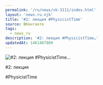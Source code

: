 ```yaml
---
permalink: '/ru/news/vk-3111/index.html'
layout: 'news.ru.njk'
title: '#2: лекция #PhysicistTime'
source: ВКонтакте
tags:
  - news_ru
description: '#2: лекция #PhysicistTime…'
updatedAt: 1461487809
---
```

![#2: лекция #PhysicistTime…](https://sun9-60.userapi.com/impf/c631420/v631420484/2a405/MBu3aAcS640.jpg?size=1080x1080&quality=96&proxy=1&sign=bf849be42fa89127454c48d98a5c2ee7&c_uniq_tag=wPlHUjH0ezwqytVEmJ3SDmtZwah8FCdK-PzqXK9BaU0&type=album)

#2: лекция

#PhysicistTime
